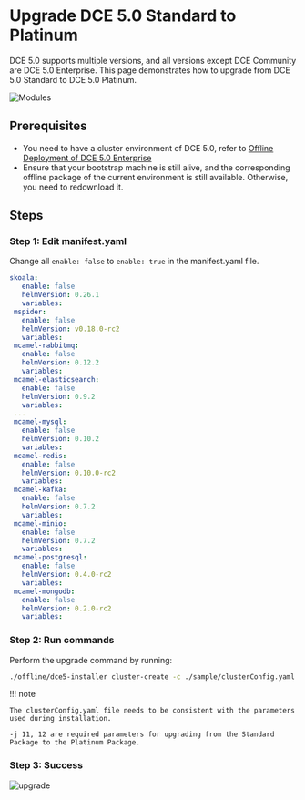 # Upgrade DCE 5.0 Standard to Platinum

DCE 5.0 supports multiple versions, and all versions except DCE Community are DCE 5.0 Enterprise. This page demonstrates how to upgrade from DCE 5.0 Standard to DCE 5.0 Platinum.

![Modules](https://docs.daocloud.io/daocloud-docs-images/docs/en/docs/images/dce-modules04.jpg)

## Prerequisites

- You need to have a cluster environment of DCE 5.0, refer to [Offline Deployment of DCE 5.0 Enterprise](commercial/start-install.md)
- Ensure that your bootstrap machine is still alive, and the corresponding offline package of the current environment is still available. Otherwise, you need to redownload it.

## Steps

### Step 1: Edit manifest.yaml

Change all `enable: false` to `enable: true` in the manifest.yaml file.

```yaml
skoala:
   enable: false
   helmVersion: 0.26.1
   variables:
 mspider:
   enable: false
   helmVersion: v0.18.0-rc2
   variables:
 mcamel-rabbitmq:
   enable: false
   helmVersion: 0.12.2
   variables:
 mcamel-elasticsearch:
   enable: false
   helmVersion: 0.9.2
   variables:
 ...
 mcamel-mysql:
   enable: false
   helmVersion: 0.10.2
   variables:
 mcamel-redis:
   enable: false
   helmVersion: 0.10.0-rc2
   variables:
 mcamel-kafka:
   enable: false
   helmVersion: 0.7.2
   variables:
 mcamel-minio:
   enable: false
   helmVersion: 0.7.2
   variables:
 mcamel-postgresql:
   enable: false
   helmVersion: 0.4.0-rc2
   variables:
 mcamel-mongodb:
   enable: false
   helmVersion: 0.2.0-rc2
   variables:
```

### Step 2: Run commands

Perform the upgrade command by running:

```bash
./offline/dce5-installer cluster-create -c ./sample/clusterConfig.yaml -m ./sample/manifest.yaml -j 11,12
```

!!! note

    The clusterConfig.yaml file needs to be consistent with the parameters used during installation.

    -j 11, 12 are required parameters for upgrading from the Standard Package to the Platinum Package.

### Step 3: Success

![upgrade](commercial/images/succeed01.png)

